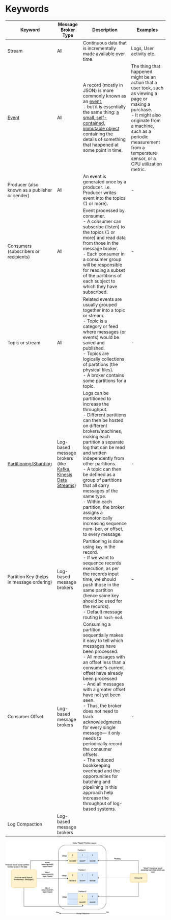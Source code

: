 # Keywords

| Keyword                                                                                | Message Broker Type                                                                                                                                                              | Description                                                                                                                                                                                                                                                                                                                                                                                                                                                                                                                                                                             | Examples                                                                                                                                                                                                                                        |
|----------------------------------------------------------------------------------------|----------------------------------------------------------------------------------------------------------------------------------------------------------------------------------|-----------------------------------------------------------------------------------------------------------------------------------------------------------------------------------------------------------------------------------------------------------------------------------------------------------------------------------------------------------------------------------------------------------------------------------------------------------------------------------------------------------------------------------------------------------------------------------------|-------------------------------------------------------------------------------------------------------------------------------------------------------------------------------------------------------------------------------------------------|
| Stream                                                                                 | All                                                                                                                                                                              | Continuous data that is incrementally made available over time                                                                                                                                                                                                                                                                                                                                                                                                                                                                                                                          | Logs, User activity etc.                                                                                                                                                                                                                        |
| [Event](../../1_MicroServicesSOA/EventDrivenArchitecture.md)                                                    | All                                                                                                                                                                              | A record (mostly in JSON) is more commonly known as an [event](https://tanzu.vmware.com/event-streaming), <br/>- but it is essentially the same thing: [a small, self- contained, immutable object](https://tanzu.vmware.com/event-streaming) containing the details of something that happened at some point in time.                                                                                                                                                                                                                                                                  | The thing that happened might be an action that a user took, such as viewing a page or making a purchase.<br/>-  It might also originate from a machine, such as a periodic measurement from a temperature sensor, or a CPU utilization metric. |
| Producer (also known as a publisher or sender)                                         | All                                                                                                                                                                              | An event is generated once by a producer. i.e. Producer writes event into the topics (1 or more).                                                                                                                                                                                                                                                                                                                                                                                                                                                                                       | -                                                                                                                                                                                                                                               |
| Consumers (subscribers or recipients)                                                  | All                                                                                                                                                                              | Event processed by consumer. <br/>- A consumer can subscribe (listen) to the topics (1 or more) and read data from those in the message broker.<br/>- Each consumer in a consumer group will be responsible for reading a subset of the partitions of each subject to which they have subscribed.                                                                                                                                                                                                                                                                                       | -                                                                                                                                                                                                                                               |
| Topic or stream                                                                        | All                                                                                                                                                                              | Related events are usually grouped together into a topic or stream.<br/>- Topic is a category or feed where messages (or events) would be saved and published.<br/>- Topics are logically collections of partitions (the physical files).<br/>- A broker contains some partitions for a topic.                                                                                                                                                                                                                                                                                          | -                                                                                                                                                                                                                                               |
| [Partitioning/Sharding](../../3_DatabaseServices/Glossaries/PartioningSharding.md) | Log-based message brokers (like [Kafka](../Kafka/Readme.md), [Kinesis Data Streams](../../11_AWSServices/5_MessageBrokerServices/AmazonKinesis/AmazonKinesisDataStreams.md)) | Logs can be partitioned to increase the throughput. <br/>- Different partitions can then be hosted on different brokers/machines, making each partition a separate log that can be read and written independently from other partitions.<br/>- A topic can then be defined as a group of partitions that all carry messages of the same type.<br/>- Within each partition, the broker assigns a monotonically increasing sequence num‐ ber, or offset, to every message.                                                                                                                | -                                                                                                                                                                                                                                               |
| Partition Key (helps in message ordering)                                              | Log-based message brokers                                                                                                                                                        | Partitioning is done using `key` in the record.<br/>- If we want to sequence records execution, as per the records input time, we should push those in the same partition (hence same key should be used for the records).<br/>- Default message routing is `hash-mod`.                                                                                                                                                                                                                                                                                                                 | -                                                                                                                                                                                                                                               |
| Consumer Offset                                                                        | Log-based message brokers                                                                                                                                                        | Consuming a partition sequentially makes it easy to tell which messages have been processed.<br/>- All messages with an offset less than a consumer’s current offset have already been processed<br/>- And all messages with a greater offset have not yet been seen. <br/>- Thus, the broker does not need to track acknowledgments for every single message— it only needs to periodically record the consumer offsets. <br/>- The reduced bookkeeping overhead and the opportunities for batching and pipelining in this approach help increase the throughput of log-based systems. | -                                                                                                                                                                                                                                               |
| Log Compaction                                                                         | Log-based message brokers                                                                                                                                                        |                                                                                                                                                                                                                                                                                                                                                                                                                                                                                                                                                                                         |                                                                                                                                                                                                                                                 |

![img.png](../assets/Kafka-Partitioning-Layout.drawio.png)


